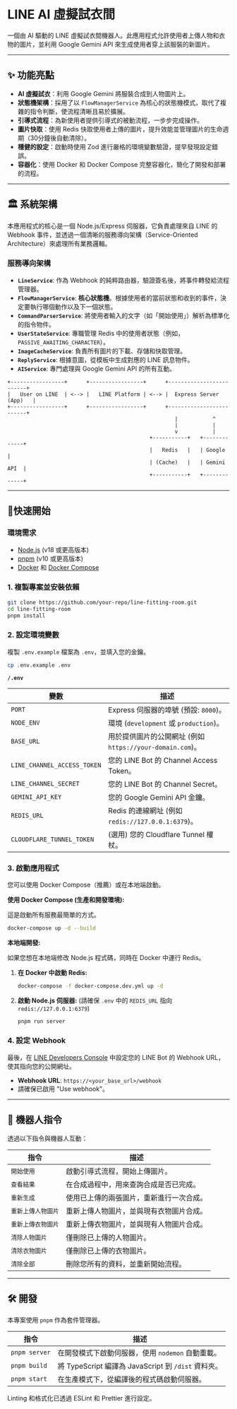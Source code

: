 # LINE AI 虛擬試衣間

一個由 AI 驅動的 LINE 虛擬試衣間機器人。此應用程式允許使用者上傳人物和衣物的圖片，並利用 Google Gemini API 來生成使用者穿上該服裝的新圖片。

---

## ✨ 功能亮點

- **AI 虛擬試衣**：利用 Google Gemini 將服裝合成到人物圖片上。
- **狀態機架構**：採用了以 `FlowManagerService` 為核心的狀態機模式，取代了複雜的指令判斷，使流程清晰且易於擴展。
- **引導式流程**：為新使用者提供引導式的被動流程，一步步完成操作。
- **圖片快取**：使用 Redis 快取使用者上傳的圖片，提升效能並管理圖片的生命週期（30分鐘後自動清除）。
- **穩健的設定**：啟動時使用 Zod 進行嚴格的環境變數驗證，提早發現設定錯誤。
- **容器化**：使用 Docker 和 Docker Compose 完整容器化，簡化了開發和部署的流程。

---

## 🏛️ 系統架構

本應用程式的核心是一個 Node.js/Express 伺服器，它負責處理來自 LINE 的 Webhook 事件，並透過一個清晰的服務導向架構（Service-Oriented Architecture）來處理所有業務邏輯。

### 服務導向架構

- **`LineService`**: 作為 Webhook 的純粹路由器，驗證簽名後，將事件轉發給流程管理器。
- **`FlowManagerService`**: **核心狀態機**。根據使用者的當前狀態和收到的事件，決定要執行哪個動作以及下一個狀態。
- **`CommandParserService`**: 將使用者輸入的文字（如「開始使用」）解析為標準化的指令物件。
- **`UserStateService`**: 專職管理 Redis 中的使用者狀態（例如，`PASSIVE_AWAITING_CHARACTER`）。
- **`ImageCacheService`**: 負責所有圖片的下載、存儲和快取管理。
- **`ReplyService`**: 根據意圖，從模板中生成對應的 LINE 訊息物件。
- **`AIService`**: 專門處理與 Google Gemini API 的所有互動。

```
+-----------------+      +-----------------+      +-------------------------+
|   User on LINE  | <--> |   LINE Platform | <--> |  Express Server (App)   |
+-----------------+      +-----------------+      +-------------------------+
                                                     |           ^
                                                     |           |
                                                     v           |
                                             +-----------+   +-------------+
                                             |   Redis   |   | Google      |
                                             | (Cache)   |   | Gemini API  |
                                             +-----------+   +-------------+
```

---

## 🚀快速開始

### 環境需求

- [Node.js](https://nodejs.org/) (v18 或更高版本)
- [pnpm](https://pnpm.io/) (v10 或更高版本)
- [Docker](https://www.docker.com/) 和 [Docker Compose](https://docs.docker.com/compose/)

### 1. 複製專案並安裝依賴

```bash
git clone https://github.com/your-repo/line-fitting-room.git
cd line-fitting-room
pnpm install
```

### 2. 設定環境變數

複製 `.env.example` 檔案為 `.env`，並填入您的金鑰。

```bash
cp .env.example .env
```

**`/.env`**

| 變數                        | 描述                                                      |
| --------------------------- | --------------------------------------------------------- |
| `PORT`                      | Express 伺服器的埠號 (預設: `8000`)。                     |
| `NODE_ENV`                  | 環境 (`development` 或 `production`)。                    |
| `BASE_URL`                  | 用於提供圖片的公開網址 (例如 `https://your-domain.com`)。 |
| `LINE_CHANNEL_ACCESS_TOKEN` | 您的 LINE Bot 的 Channel Access Token。                   |
| `LINE_CHANNEL_SECRET`       | 您的 LINE Bot 的 Channel Secret。                         |
| `GEMINI_API_KEY`            | 您的 Google Gemini API 金鑰。                             |
| `REDIS_URL`                 | Redis 的連線網址 (例如 `redis://127.0.0.1:6379`)。        |
| `CLOUDFLARE_TUNNEL_TOKEN`   | (選用) 您的 Cloudflare Tunnel 權杖。                      |

### 3. 啟動應用程式

您可以使用 Docker Compose（推薦）或在本地端啟動。

**使用 Docker Compose (生產和開發環境):**

這是啟動所有服務最簡單的方式。

```bash
docker-compose up -d --build
```

**本地端開發:**

如果您想在本地端修改 Node.js 程式碼，同時在 Docker 中運行 Redis。

1.  **在 Docker 中啟動 Redis:**

    ```bash
    docker-compose -f docker-compose.dev.yml up -d
    ```

2.  **啟動 Node.js 伺服器:**
    (請確保 `.env` 中的 `REDIS_URL` 指向 `redis://127.0.0.1:6379`)
    ```bash
    pnpm run server
    ```

### 4. 設定 Webhook

最後，在 [LINE Developers Console](https://developers.line.biz/console/) 中設定您的 LINE Bot 的 Webhook URL，使其指向您的公開網址。

- **Webhook URL**: `https://<your_base_url>/webhook`
- 請確保已啟用 "Use webhook"。

---

## 🤖 機器人指令

透過以下指令與機器人互動：

| 指令               | 描述                                     |
| ------------------ | ---------------------------------------- |
| `開始使用`         | 啟動引導式流程，開始上傳圖片。           |
| `查看結果`         | 在合成過程中，用來查詢合成是否已完成。   |
| `重新生成`         | 使用已上傳的兩張圖片，重新進行一次合成。 |
| `重新上傳人物圖片` | 重新上傳人物圖片，並與現有衣物圖片合成。 |
| `重新上傳衣物圖片` | 重新上傳衣物圖片，並與現有人物圖片合成。 |
| `清除人物圖片`     | 僅刪除已上傳的人物圖片。                 |
| `清除衣物圖片`     | 僅刪除已上傳的衣物圖片。                 |
| `清除全部`         | 刪除您所有的資料，並重新開始流程。       |

---

## 🛠️ 開發

本專案使用 `pnpm` 作為套件管理器。

| 指令          | 描述                                                |
| ------------- | --------------------------------------------------- |
| `pnpm server` | 在開發模式下啟動伺服器，使用 `nodemon` 自動重載。   |
| `pnpm build`  | 將 TypeScript 編譯為 JavaScript 到 `/dist` 資料夾。 |
| `pnpm start`  | 在生產模式下，從編譯後的程式碼啟動伺服器。          |

Linting 和格式化已透過 ESLint 和 Prettier 進行設定。
